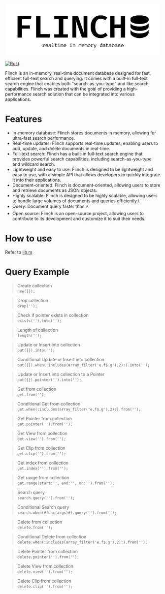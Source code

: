 <img src="assets/flinch.png">

[![Rust](https://github.com/mjm918/flinch/actions/workflows/rust.yml/badge.svg)](https://github.com/mjm918/flinch/actions/workflows/rust.yml)

Flinch is an in-memory, real-time document database designed for fast, efficient full-text search and querying. It comes with a built-in full-text search engine that enables both "search-as-you-type" and like search capabilities. Flinch was created with the goal of providing a high-performance search solution that can be integrated into various applications.

# Features
- In-memory database: Flinch stores documents in memory, allowing for ultra-fast search performance.
- Real-time updates: Flinch supports real-time updates, enabling users to add, update, and delete documents in real-time.
- Full-text search: Flinch has a built-in full-text search engine that provides powerful search capabilities, including search-as-you-type and wildcard search.
- Lightweight and easy to use: Flinch is designed to be lightweight and easy to use, with a simple API that allows developers to quickly integrate it into their applications.
- Document-oriented: Flinch is document-oriented, allowing users to store and retrieve documents as JSON objects.
- Highly scalable: Flinch is designed to be highly scalable, allowing users to handle large volumes of documents and queries efficiently.\
- Query: Document query faster than ⚡️
- Open source: Flinch is an open-source project, allowing users to contribute to its development and customize it to suit their needs.

# How to use

Refer to [lib.rs](src%2Flib.rs)

# Query Example

> Create collection <br>
`new({});` <br>

> Drop collection <br>
`drop('');` <br>

> Check if pointer exists in collection <br>
`exists('').into('');` <br>

> Length of collection <br>
`length('');` <br>

> Update or Insert into collection <br>
`put({}).into('');` <br>

> Conditional Update or Insert into collection <br>
`put({}).when(:includes(array_filter('e.f$.g'),2):).into('');` <br>

> Update or Insert into collection to a Pointer <br>
`put({}).pointer('').into('');` <br>

> Get from collection <br>
`get.from('');` <br>

> Conditional Get from collection <br>
`get.when(:includes(array_filter('e.f$.g'),2):).from('');` <br>

> Get Pointer from collection <br>
`get.pointer('').from('');` <br>

> Get View from collection <br>
`get.view('').from('');` <br>

> Get Clip from collection <br>
`get.clip('').from('');` <br>

> Get index from collection <br>
`get.index('').from('');` <br>

> Get range from collection <br>
`get.range(start:'', end:'', on:'').from('');` <br>

> Search query <br>
`search.query('').from('');` <br>

> Conditional Search query <br>
`search.when(#func(args)#).query('').from('');` <br>

> Delete from collection <br>
`delete.from('');` <br>

> Conditional Delete from collection <br>
`delete.when(:includes(array_filter('e.f$.g'),2):).from('');` <br>

> Delete Pointer from collection <br>
`delete.pointer('').from('');` <br>

> Delete View from collection <br>
`delete.view('').from('');` <br>

>Delete Clip from collection <br>
`delete.clip('').from('');` <br>